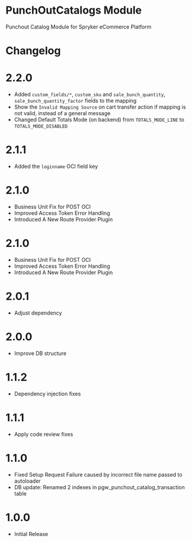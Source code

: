 # PunchOutCatalogs Module

Punchout Catalog Module for Spryker eCommerce Platform

# Changelog

# 2.2.0
- Added `custom_fields/*`, `custom_sku` and `sale_bunch_quantity`, `sale_bunch_quantity_factor` fields to the mapping
- Show the `Invalid Mapping Source` on cart transfer action if mapping is not valid, instead of a general message
- Changed Default Totals Mode (on backend) from `TOTALS_MODE_LINE` to `TOTALS_MODE_DISABLED`

# 2.1.1
- Added the `loginname` OCI field key

# 2.1.0
- Business Unit Fix for POST OCI
- Improved Access Token Error Handling
- Introduced A New Route Provider Plugin


# 2.1.0
- Business Unit Fix for POST OCI
- Improved Access Token Error Handling
- Introduced A New Route Provider Plugin

# 2.0.1
- Adjust dependency

# 2.0.0
- Improve DB structure

# 1.1.2
- Dependency injection fixes

# 1.1.1
- Apply code review fixes

# 1.1.0
- Fixed Setup Request Failure caused by incorrect file name passed to autoloader
- DB update: Renamed 2 indexes in pgw_punchout_catalog_transaction table

# 1.0.0
- Initial Release
